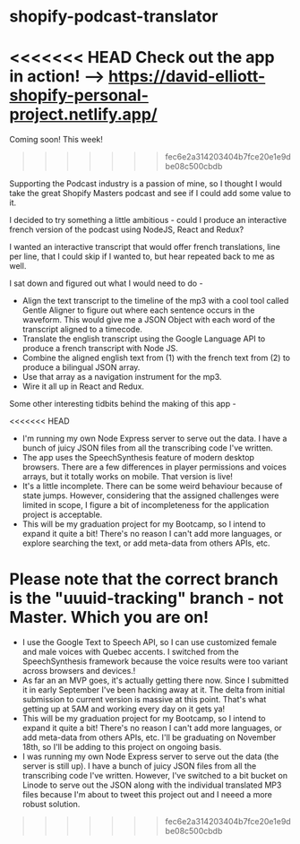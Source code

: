 # shopify-podcast-translator

<<<<<<< HEAD
Check out the app in action! -->
https://david-elliott-shopify-personal-project.netlify.app/
=======
Coming soon!  This week!
>>>>>>> fec6e2a314203404b7fce20e1e9dbe08c500cbdb

Supporting the Podcast industry is a passion of mine, so I thought I would take the great Shopify Masters podcast and see if I could add some value to it.

I decided to try something a little ambitious - could I produce an interactive french version of the podcast using NodeJS, React and Redux?

I wanted an interactive transcript that would offer french translations, line per line, that I could skip if I wanted to, but hear repeated back to me as well.

I sat down and figured out what I would need to do -

- Align the text transcript to the timeline of the mp3 with a cool tool called Gentle Aligner to figure out where each sentence occurs in the waveform. This would give me a JSON Object with each word of the transcript aligned to a timecode.
- Translate the english transcript using the Google Language API to produce a french transcript with Node JS.
- Combine the aligned english text from (1) with the french text from (2) to produce a bilingual JSON array.
- Use that array as a navigation instrument for the mp3.
- Wire it all up in React and Redux.

Some other interesting tidbits behind the making of this app -

<<<<<<< HEAD
- I'm running my own Node Express server to serve out the data. I have a bunch of juicy JSON files from all the transcribing code I've written.
- The app uses the SpeechSynthesis feature of modern desktop browsers. There are a few differences in player permissions and voices arrays, but it totally works on mobile. That version is live!
- It's a little incomplete. There can be some weird behaviour because of state jumps. However, considering that the assigned challenges were limited in scope, I figure a bit of incompleteness for the application project is acceptable.
- This will be my graduation project for my Bootcamp, so I intend to expand it quite a bit! There's no reason I can't add more languages, or explore searching the text, or add meta-data from others APIs, etc.

Please note that the correct branch is the "uuuid-tracking" branch - not Master. Which you are on!
=======
- I use the Google Text to Speech API, so I can use customized female and male voices with Quebec accents. I switched from the SpeechSynthesis framework because the voice results were too variant across browsers and devices.!
- As far an an MVP goes, it's actually getting there now. Since I submitted it in early September I've been hacking away at it. The delta from initial submission to current version is massive at this point. That's what getting up at 5AM and working every day on it gets ya!
- This will be my graduation project for my Bootcamp, so I intend to expand it quite a bit! There's no reason I can't add more languages, or add meta-data from others APIs, etc. I'll be graduating on November 18th, so I'll be adding to this project on ongoing basis.
- I was running my own Node Express server to serve out the data (the server is still up). I have a bunch of juicy JSON files from all the transcribing code I've written.  However, I've switched to a bit bucket on Linode to serve out the JSON along with the individual translated MP3 files because I'm about to tweet this project out and I neeed a more robust solution.

>>>>>>> fec6e2a314203404b7fce20e1e9dbe08c500cbdb
